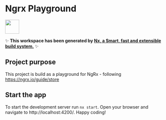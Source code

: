 # Ngrx Playground

<a alt="Nx logo" href="https://nx.dev" target="_blank" rel="noreferrer"><img src="https://raw.githubusercontent.com/nrwl/nx/master/images/nx-logo.png" width="45"></a>

✨ **This workspace has been generated by [Nx, a Smart, fast and extensible build system.](https://nx.dev)** ✨


## Project purpose

This project is build as a playground for NgRx - following https://ngrx.io/guide/store


## Start the app

To start the development server run `nx start`. Open your browser and navigate to http://localhost:4200/. Happy coding!

